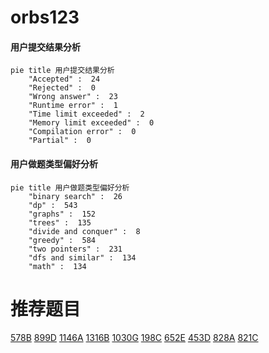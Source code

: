 # orbs123

<!-- tabs:start -->



#### **用户提交结果分析**

```mermaid
pie title 用户提交结果分析
    "Accepted" :  24
    "Rejected" :  0
    "Wrong answer" :  23
    "Runtime error" :  1
    "Time limit exceeded" :  2
    "Memory limit exceeded" :  0
    "Compilation error" :  0
    "Partial" :  0
```

#### **用户做题类型偏好分析**

```mermaid
pie title 用户做题类型偏好分析
    "binary search" :  26
    "dp" :  543
    "graphs" :  152
    "trees" :  135
    "divide and conquer" :  8
    "greedy" :  584
    "two pointers" :  231
    "dfs and similar" :  134
    "math" :  134
```



<!-- tabs:end -->
# 推荐题目
[578B](https://codeforces.com/contest/578/problem/B)
[899D](https://codeforces.com/contest/899/problem/D)
[1146A](https://codeforces.com/contest/1146/problem/A)
[1316B](https://codeforces.com/contest/1316/problem/B)
[1030G](https://codeforces.com/contest/1030/problem/G)
[198C](https://codeforces.com/contest/198/problem/C)
[652E](https://codeforces.com/contest/652/problem/E)
[453D](https://codeforces.com/contest/453/problem/D)
[828A](https://codeforces.com/contest/828/problem/A)
[821C](https://codeforces.com/contest/821/problem/C)
